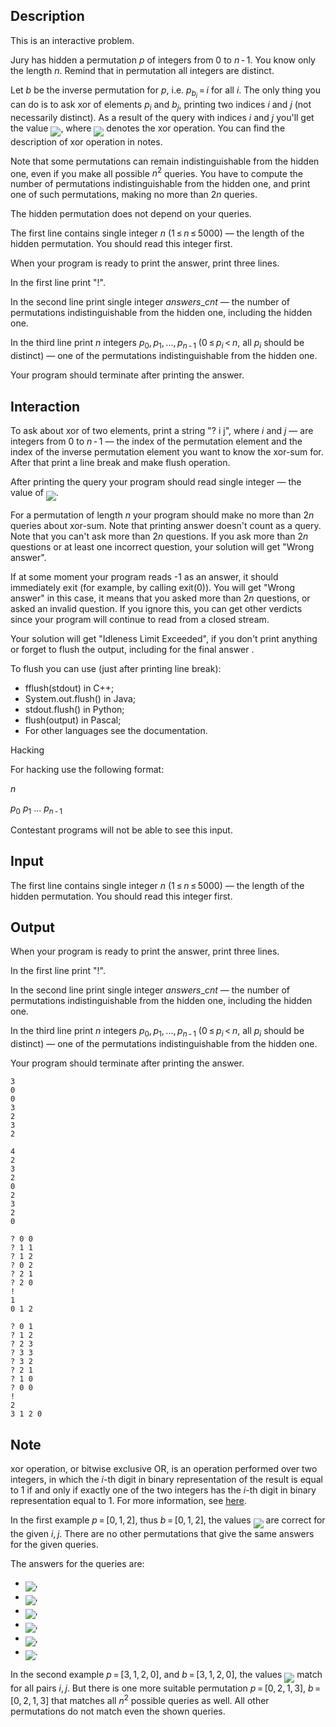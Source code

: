 ## Description

<div><p><span class="tex-font-style-it">This is an interactive problem.</span></p><p>Jury has hidden a permutation <span class="tex-span"><i>p</i></span> of integers from <span class="tex-span">0</span> to <span class="tex-span"><i>n</i> - 1</span>. You know only the length <span class="tex-span"><i>n</i></span>. Remind that in permutation all integers are distinct.</p><p>Let <span class="tex-span"><i>b</i></span> be the inverse permutation for <span class="tex-span"><i>p</i></span>, i.e. <span class="tex-span"><i>p</i><sub class="lower-index"><i>b</i><sub class="lower-index"><i>i</i></sub></sub> = <i>i</i></span> for all <span class="tex-span"><i>i</i></span>. The only thing you can do is to ask <span class="tex-font-style-tt">xor</span> of elements <span class="tex-span"><i>p</i><sub class="lower-index"><i>i</i></sub></span> and <span class="tex-span"><i>b</i><sub class="lower-index"><i>j</i></sub></span>, printing two indices <span class="tex-span"><i>i</i></span> and <span class="tex-span"><i>j</i></span> (not necessarily distinct). As a result of the query with indices <span class="tex-span"><i>i</i></span> and <span class="tex-span"><i>j</i></span> you'll get the value <img align="middle" class="tex-formula" src="file://bsfy2ZYU.png" style="max-width: 100.0%;max-height: 100.0%;">, where <img align="middle" class="tex-formula" src="file://z7uNDo1H.png" style="max-width: 100.0%;max-height: 100.0%;"> denotes the <span class="tex-font-style-tt">xor</span> operation. You can find the description of <span class="tex-font-style-tt">xor</span> operation in notes.</p><p>Note that some permutations can remain indistinguishable from the hidden one, even if you make all possible <span class="tex-span"><i>n</i><sup class="upper-index">2</sup></span> queries. You have to compute the number of permutations indistinguishable from the hidden one, and print one of such permutations, making no more than <span class="tex-span">2<i>n</i></span> queries.</p><p>The hidden permutation does not depend on your queries.</p></div><div class="input-specification"><p>The first line contains single integer <span class="tex-span"><i>n</i></span> (<span class="tex-span">1 ≤ <i>n</i> ≤ 5000</span>) — the length of the hidden permutation. You should read this integer first.</p></div><div class="output-specification"><p>When your program is ready to print the answer, print three lines.</p><p>In the first line print "<span class="tex-font-style-tt">!</span>".</p><p>In the second line print single integer <span class="tex-span"><i>answers</i>_<i>cnt</i></span>&nbsp;— the number of permutations indistinguishable from the hidden one, including the hidden one. </p><p>In the third line print <span class="tex-span"><i>n</i></span> integers <span class="tex-span"><i>p</i><sub class="lower-index">0</sub>, <i>p</i><sub class="lower-index">1</sub>, ..., <i>p</i><sub class="lower-index"><i>n</i> - 1</sub></span> (<span class="tex-span">0 ≤ <i>p</i><sub class="lower-index"><i>i</i></sub> &lt; <i>n</i></span>, all <span class="tex-span"><i>p</i><sub class="lower-index"><i>i</i></sub></span> should be distinct)&nbsp;— one of the permutations indistinguishable from the hidden one.</p><p>Your program should terminate after printing the answer.</p></div><div><h2>Interaction</h2><p>To ask about <span class="tex-font-style-tt">xor</span> of two elements, print a string "<span class="tex-font-style-tt">? i j</span>", where <span class="tex-span"><i>i</i></span> and <span class="tex-span"><i>j</i></span> — are integers from <span class="tex-span">0</span> to <span class="tex-span"><i>n</i> - 1</span> — the index of the permutation element and the index of the inverse permutation element you want to know the <span class="tex-font-style-tt">xor</span>-sum for. After that print a line break and make <span class="tex-font-style-tt">flush</span> operation.</p><p>After printing the query your program should read single integer&nbsp;— the value of <img align="middle" class="tex-formula" src="file://ZF9OCgbH.png" style="max-width: 100.0%;max-height: 100.0%;">.</p><p>For a permutation of length <span class="tex-span"><i>n</i></span> your program should make no more than <span class="tex-span">2<i>n</i></span> queries about <span class="tex-font-style-tt">xor</span>-sum. Note that printing answer doesn't count as a query. Note that you can't ask more than <span class="tex-span">2<i>n</i></span> questions. If you ask more than <span class="tex-span">2<i>n</i></span> questions or at least one incorrect question, your solution will get "<span class="tex-font-style-tt">Wrong answer</span>".</p><p>If at some moment your program reads <span class="tex-font-style-tt">-1</span> as an answer, it should immediately exit (for example, by calling <span class="tex-font-style-tt">exit(0)</span>). You will get "<span class="tex-font-style-tt">Wrong answer</span>" in this case, it means that you asked more than <span class="tex-span">2<i>n</i></span> questions, or asked an invalid question. If you ignore this, you can get other verdicts since your program will continue to read from a closed stream.</p><p>Your solution will get "<span class="tex-font-style-tt">Idleness Limit Exceeded</span>", if you don't print anything or forget to flush the output, including for the final answer .</p><p>To flush you can use (just after printing line break): </p><ul> <li> <span class="tex-font-style-tt">fflush(stdout)</span> in C++; </li><li> <span class="tex-font-style-tt">System.out.flush()</span> in Java; </li><li> <span class="tex-font-style-tt">stdout.flush()</span> in Python; </li><li> <span class="tex-font-style-tt">flush(output)</span> in Pascal; </li><li> For other languages see the documentation. </li></ul><p><span class="tex-font-style-bf">Hacking</span></p><p>For hacking use the following format:</p><p><span class="tex-span"><i>n</i></span></p><p><span class="tex-span"><i>p</i><sub class="lower-index">0</sub></span> <span class="tex-span"><i>p</i><sub class="lower-index">1</sub></span> ... <span class="tex-span"><i>p</i><sub class="lower-index"><i>n</i> - 1</sub></span></p><p>Contestant programs will not be able to see this input.</p></div>

## Input

<p>The first line contains single integer <span class="tex-span"><i>n</i></span> (<span class="tex-span">1 ≤ <i>n</i> ≤ 5000</span>) — the length of the hidden permutation. You should read this integer first.</p>

## Output

<p>When your program is ready to print the answer, print three lines.</p><p>In the first line print "<span class="tex-font-style-tt">!</span>".</p><p>In the second line print single integer <span class="tex-span"><i>answers</i>_<i>cnt</i></span>&nbsp;— the number of permutations indistinguishable from the hidden one, including the hidden one. </p><p>In the third line print <span class="tex-span"><i>n</i></span> integers <span class="tex-span"><i>p</i><sub class="lower-index">0</sub>, <i>p</i><sub class="lower-index">1</sub>, ..., <i>p</i><sub class="lower-index"><i>n</i> - 1</sub></span> (<span class="tex-span">0 ≤ <i>p</i><sub class="lower-index"><i>i</i></sub> &lt; <i>n</i></span>, all <span class="tex-span"><i>p</i><sub class="lower-index"><i>i</i></sub></span> should be distinct)&nbsp;— one of the permutations indistinguishable from the hidden one.</p><p>Your program should terminate after printing the answer.</p>





```input1
3
0
0
3
2
3
2
```




```input2
4
2
3
2
0
2
3
2
0
```




```output1
? 0 0
? 1 1
? 1 2
? 0 2
? 2 1
? 2 0
!
1
0 1 2
```




```output2
? 0 1
? 1 2
? 2 3
? 3 3
? 3 2
? 2 1
? 1 0
? 0 0
!
2
3 1 2 0
```



## Note

<p><span class="tex-font-style-tt">xor</span> operation, or bitwise exclusive OR, is an operation performed over two integers, in which the <span class="tex-span"><i>i</i></span>-th digit in binary representation of the result is equal to <span class="tex-span">1</span> if and only if exactly one of the two integers has the <span class="tex-span"><i>i</i></span>-th digit in binary representation equal to <span class="tex-span">1</span>. For more information, see <a href="https://en.wikipedia.org/wiki/Bitwise_operation#XOR">here</a>.</p><p>In the first example <span class="tex-span"><i>p</i> = [0, 1, 2]</span>, thus <span class="tex-span"><i>b</i> = [0, 1, 2]</span>, the values <img align="middle" class="tex-formula" src="file://6Tbt37hh.png" style="max-width: 100.0%;max-height: 100.0%;"> are correct for the given <span class="tex-span"><i>i</i>, <i>j</i></span>. There are no other permutations that give the same answers for the given queries.</p><p>The answers for the queries are: </p><ul> <li> <img align="middle" class="tex-formula" src="file://jQprhBrx.png" style="max-width: 100.0%;max-height: 100.0%;">, </li><li> <img align="middle" class="tex-formula" src="file://nuHA4ZbM.png" style="max-width: 100.0%;max-height: 100.0%;">, </li><li> <img align="middle" class="tex-formula" src="file://8b35uMxS.png" style="max-width: 100.0%;max-height: 100.0%;">, </li><li> <img align="middle" class="tex-formula" src="file://NsmsLEtw.png" style="max-width: 100.0%;max-height: 100.0%;">, </li><li> <img align="middle" class="tex-formula" src="file://e36WDVVS.png" style="max-width: 100.0%;max-height: 100.0%;">, </li><li> <img align="middle" class="tex-formula" src="file://6gg7medI.png" style="max-width: 100.0%;max-height: 100.0%;">. </li></ul><p>In the second example <span class="tex-span"><i>p</i> = [3, 1, 2, 0]</span>, and <span class="tex-span"><i>b</i> = [3, 1, 2, 0]</span>, the values <img align="middle" class="tex-formula" src="file://hHl4Ex9Q.png" style="max-width: 100.0%;max-height: 100.0%;"> match for all pairs <span class="tex-span"><i>i</i>, <i>j</i></span>. But there is one more suitable permutation <span class="tex-span"><i>p</i> = [0, 2, 1, 3]</span>, <span class="tex-span"><i>b</i> = [0, 2, 1, 3]</span> that matches all <span class="tex-span"><i>n</i><sup class="upper-index">2</sup></span> possible queries as well. All other permutations do not match even the shown queries.</p>
